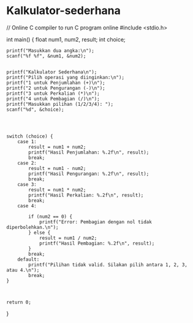 # Kalkulator-sederhana

// Online C compiler to run C program online
#include <stdio.h>

int main() {
   float num1, num2, result;
    int choice;
    
    printf("Masukkan dua angka:\n");
    scanf("%f %f", &num1, &num2);
    
    
    printf("Kalkulator Sederhana\n");
    printf("Pilih operasi yang diinginkan:\n");
    printf("1 untuk Penjumlahan (+)\n");
    printf("2 untuk Pengurangan (-)\n");
    printf("3 untuk Perkalian (*)\n");
    printf("4 untuk Pembagian (/)\n");
    printf("Masukkan pilihan (1/2/3/4): ");
    scanf("%d", &choice);

    

    
    switch (choice) {
        case 1:
            result = num1 + num2;
            printf("Hasil Penjumlahan: %.2f\n", result);
            break;
        case 2:
            result = num1 - num2;
            printf("Hasil Pengurangan: %.2f\n", result);
            break;
        case 3:
            result = num1 * num2;
            printf("Hasil Perkalian: %.2f\n", result);
            break;
        case 4:
            
            if (num2 == 0) {
                printf("Error: Pembagian dengan nol tidak diperbolehkan.\n");
            } else {
                result = num1 / num2;
                printf("Hasil Pembagian: %.2f\n", result);
            }
            break;
        default:
            printf("Pilihan tidak valid. Silakan pilih antara 1, 2, 3, atau 4.\n");
            break;
    }

   

    return 0;
}
